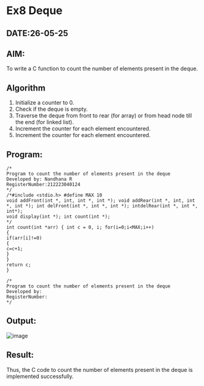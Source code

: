 # Ex8 Deque
## DATE:26-05-25
## AIM:
To write a C function to count the number of elements present in the deque.

## Algorithm
1. Initialize a counter to 0.
2. Check if the deque is empty.
3. Traverse the deque from front to rear (for array) or from head node till the end (for linked list).
4.  Increment the counter for each element encountered.
5.  Increment the counter for each element encountered. 

## Program:
```
/*
Program to count the number of elements present in the deque
Developed by: Nandhana R
RegisterNumber:212223040124
*/
/*#include <stdio.h> #define MAX 10
void addFront(int *, int, int *, int *); void addRear(int *, int, int *, int *); int delFront(int *, int *, int *); intdelRear(int *, int *, int*);
void display(int *); int count(int *);
*/
int count(int *arr) { int c = 0, i; for(i=0;i<MAX;i++)
{
if(arr[i]!=0)
{
c=c+1;
}
}
return c;
}

/*
Program to count the number of elements present in the deque
Developed by: 
RegisterNumber:  
*/
```

## Output:
![image](https://github.com/user-attachments/assets/696163ea-4321-4c8c-b1cd-f89e83d90ea8)




## Result:
Thus, the C code to count the number of elements present in the deque is implemented successfully.
